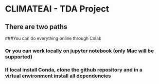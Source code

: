 # CLIMATEAI - TDA Project
## There are two paths
###You can do everything online through Colab
### Or you can work locally on jupyter notebook (only Mac will be supported)

### If local install Conda, clone the github repository and in a virtual environment install all dependencies

